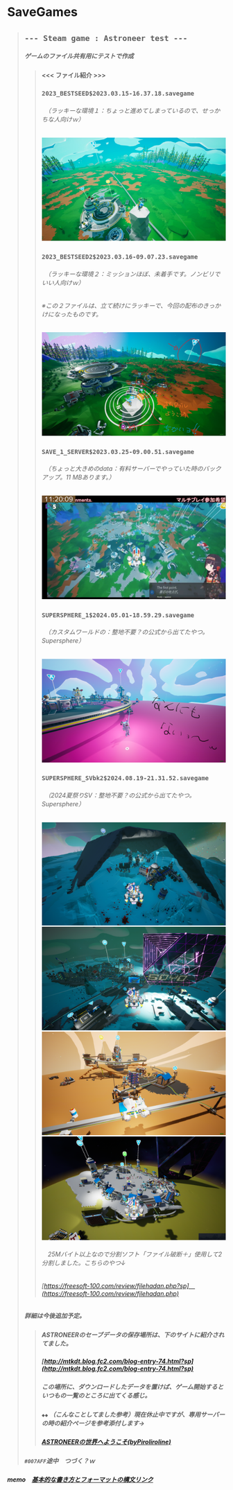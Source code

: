# SaveGames
> ## ` --- Steam game : Astroneer test --- `
> ##### ゲームのファイル共有用にテストで作成
>> #### <<< ファイル紹介 >>>
>> ### ` 2023_BESTSEED$2023.03.15-16.37.18.savegame `
>> ###### 　（ラッキーな環境１：ちょっと進めてしまっているので、せっかちな人向けｗ）
>> ![Test Image 1](https://github.com/Astroneer-by-piro01/photo_save/blob/main/samune36.jpg?raw=true)
>> ### `2023_BESTSEED2$2023.03.16-09.07.23.savegame `
>> ###### 　（ラッキーな環境２：ミッションほぼ、未着手です。ノンビリでいい人向けｗ）
>> ###### ※この２ファイルは、立て続けにラッキーで、今回の配布のきっかけになったものです。
>> ![Test Image 2](https://github.com/Astroneer-by-piro01/photo_save/blob/main/samune37.jpg?raw=true)
>> ### `SAVE_1_SERVER$2023.03.25-09.00.51.savegame `
>> ###### 　（ちょっと大きめのdata：有料サーバーでやっていた時のバックアップ。11 MBあります。）
>> ![Test Image 3](https://github.com/Astroneer-by-piro01/photo_save/blob/main/samune18.jpg?raw=true)
>> ### `SUPERSPHERE_1$2024.05.01-18.59.29.savegame `
>> ###### 　（カスタムワールドの：整地不要？の公式から出てたやつ。Supersphere）
>> ![Test Image 4](https://github.com/Astroneer-by-piro01/photo_save/blob/main/astro_custum4.png?raw=true)
>> ### `SUPERSPHERE_SVbk2$2024.08.19-21.31.52.savegame `
>> ###### 　（2024夏祭りSV：整地不要？の公式から出てたやつ。Supersphere）
>> ![Test Image 4](https://github.com/Astroneer-by-piro01/photo_save/blob/main/astro_ivent818_1.png?raw=true)
>> ![Test Image 4](https://github.com/Astroneer-by-piro01/photo_save/blob/main/astro_ivent818_2.png?raw=true)
>> ![Test Image 4](https://github.com/Astroneer-by-piro01/photo_save/blob/main/astro_ivent818_3.png?raw=true)
>> ![Test Image 4](https://github.com/Astroneer-by-piro01/photo_save/blob/main/astro_ivent818_4.png?raw=true)
>> ###### 　25Mバイト以上なので分割ソフト「ファイル破断＋」使用して2分割しました。こちらのやつ↓
>> ###### [https://freesoft-100.com/review/filehadan.php?sp]　(https://freesoft-100.com/review/filehadan.php)
> ##### 詳細は今後追加予定。
>> ##### ASTRONEERのセーブデータの保存場所は、下のサイトに紹介されてました。
>> ##### [http://mtkdt.blog.fc2.com/blog-entry-74.html?sp](http://mtkdt.blog.fc2.com/blog-entry-74.html?sp)
>> ##### この場所に、ダウンロードしたデータを置けば、ゲーム開始するといつもの一覧のところに出てくる感じ。
>> ##### `◆◆` （こんなことしてました参考）現在休止中ですが、専用サーバーの時の紹介ページを参考添付します→
>> ##### [ASTRONEERの世界へようこそ(byPiroliroline)](https://writening.net/page?nPgCjr)
> ##### `#007AFF`途中　つづく？ｗ
##### memo　[基本的な書き方とフォーマットの構文リンク](https://docs.github.com/ja/get-started/writing-on-github/getting-started-with-writing-and-formatting-on-github/basic-writing-and-formatting-syntax)
